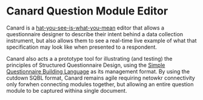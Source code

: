 Canard Question Module Editor
======

Canard is a [hat-you-see-is-what-you-mean](http://en.wikipedia.org/wiki/WYSIWYM) editor that allows a questionnaire designer to describe their intent behind a data collection instrument, but also allows them to see a real-time live example of what that specification may look like when presented to a respondent.

Canard also acts a a prototype tool for illustrating (and testing) the principles of Structured Questionnaire Design, using the [Simple Questionnaire Building Language](http://sqbl.org) as its management format. By using the cutdown SQBL format, Canard remains agile requiring netowkr connectivity only forwhen connecting modules together, but allowing an entire question module to be captured withina single document.
